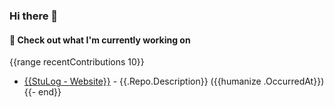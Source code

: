 ### Hi there 👋

#### 👷 Check out what I'm currently working on
{{range recentContributions 10}}
- [{{StuLog - Website}}]({{https://github.com/NithyaLavSetlur/StudyLogger}}) - {{.Repo.Description}} ({{humanize .OccurredAt}})
{{- end}}
